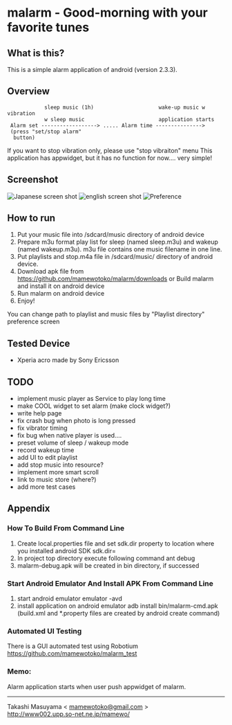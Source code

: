 # malarm - Good-morning with your favorite tunes
## What is this?

This is a simple alarm application of android (version 2.3.3).

## Overview
                sleep music (1h)                     wake-up music w vibration
                w sleep music                        application starts
     Alarm set ------------------> ..... Alarm time --------------->
     (press "set/stop alarm"
      button)

 If you want to stop vibration only, please use "stop vibraiton" menu
 This application has appwidget, but it has no function for now.... very simple!

## Screenshot
![Japanese screen shot](https://github.com/mamewotoko/malarm/raw/master/doc/alarm_ja.png)
![english screen shot](https://github.com/mamewotoko/malarm/raw/master/doc/alarm_en.png)
![Preference](https://github.com/mamewotoko/malarm/raw/master/doc/malarm_pref.png)

## How to run
1. Put your music file into /sdcard/music directory of android device
2. Prepare m3u format play list for sleep (named sleep.m3u) and wakeup (named wakeup.m3u).
m3u file contains one music filename in one line.
3. Put playlists and stop.m4a file in /sdcard/music/ directory of android device.
4. Download apk file from 
https://github.com/mamewotoko/malarm/downloads
or Build malarm and install it on android device
5. Run malarm on android device
6. Enjoy!

You can change path to playlist and music files by "Playlist directory" preference screen

## Tested Device
- Xperia acro made by Sony Ericsson

## TODO
- implement music player as Service to play long time
- make COOL widget to set alarm (make clock widget?)
- write help page
- fix crash bug when photo is long pressed
- fix vibrator timing
- fix bug when native player is used....
- preset volume of sleep / wakeup mode
- record wakeup time
- add UI to edit playlist
- add stop music into resource?
- implement more smart scroll
- link to music store (where?)
- add more test cases

## Appendix
### How To Build From Command Line
1. Create local.properties file and set sdk.dir property to location where you installed android SDK
    sdk.dir=<path to android SDK>
2. In project top directory execute following command
    ant debug
3. malarm-debug.apk will be created in bin directory, if successed

### Start Android Emulator And Install APK From Command Line
1. start android emulator
    emulator -avd <avdname>
2. install application on android emulator
    adb install bin/malarm-cmd.apk
(build.xml and *.property files are created by android create command)

### Automated UI Testing
There is a GUI automated test using Robotium
https://github.com/mamewotoko/malarm_test

### Memo:
Alarm application starts when user push appwidget of malarm.

----
Takashi Masuyama < mamewotoko@gmail.com >  
http://www002.upp.so-net.ne.jp/mamewo/
